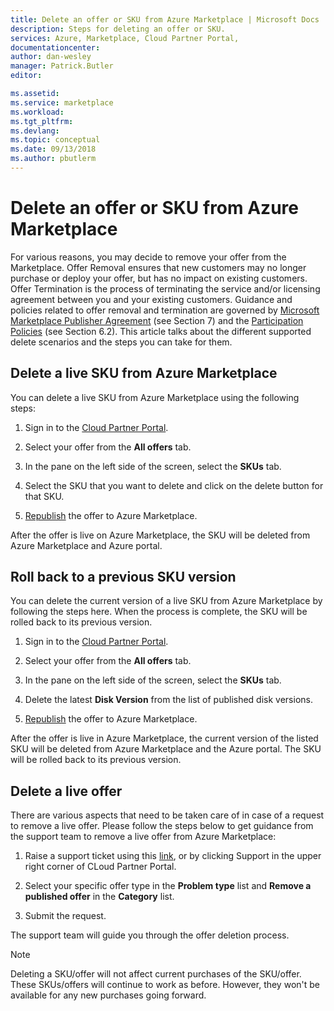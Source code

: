 ```yaml
---
title: Delete an offer or SKU from Azure Marketplace | Microsoft Docs
description: Steps for deleting an offer or SKU.
services: Azure, Marketplace, Cloud Partner Portal, 
documentationcenter:
author: dan-wesley
manager: Patrick.Butler  
editor:

ms.assetid: 
ms.service: marketplace
ms.workload: 
ms.tgt_pltfrm: 
ms.devlang: 
ms.topic: conceptual
ms.date: 09/13/2018
ms.author: pbutlerm
---
```



Delete an offer or SKU from Azure Marketplace
==========================================

For various reasons, you may decide to remove your offer from the
Marketplace. Offer Removal ensures that new customers may no longer
purchase or deploy your offer, but has no impact on existing customers.
Offer Termination is the process of terminating the service and/or
licensing agreement between you and your existing customers. Guidance
and policies related to offer removal and termination are governed by
[Microsoft Marketplace Publisher
Agreement](http://go.microsoft.com/fwlink/?LinkID=699560) (see Section
7) and the [Participation
Policies](https://azure.microsoft.com/support/legal/marketplace/participation-policies/)
(see Section 6.2). This article talks about the different supported
delete scenarios and the steps you can take for them.

Delete a live SKU from Azure Marketplace
----------------------------------------

You can delete a live SKU from Azure Marketplace using the following steps:

1.  Sign in to the [Cloud Partner
    Portal](https://cloudpartner.azure.com/).

2.  Select your offer from the **All offers** tab.

3.  In the pane on the left side of the screen, select the **SKUs** tab.

4.  Select the SKU that you want to delete and click on the delete
    button for that SKU.

5.  [Republish](./cloud-partner-portal-make-offer-live-on-Azure-Marketplace.md)
    the offer to Azure Marketplace.

After the offer is live on Azure Marketplace, the SKU will be deleted
from Azure Marketplace and Azure portal.

Roll back to a previous SKU version
----------------------------------

You can delete the current version of a live SKU from Azure Marketplace
by following the steps here. When the process is complete, the SKU will
be rolled back to its previous version.

1.  Sign in to the [Cloud Partner
    Portal](https://cloudpartner.azure.com/).

2.  Select your offer from the **All offers** tab.

3.  In the pane on the left side of the screen, select the **SKUs** tab.

4.  Delete the latest **Disk Version** from the list of published disk versions.

5.  [Republish](./cloud-partner-portal-make-offer-live-on-Azure-Marketplace.md)
    the offer to Azure Marketplace.

After the offer is live in Azure Marketplace, the current version of the
listed SKU will be deleted from Azure Marketplace and the Azure portal.
The SKU will be rolled back to its previous version.

Delete a live offer
-------------------

There are various aspects that need to be taken care of in case of a
request to remove a live offer. Please follow the steps below to get
guidance from the support team to remove a live offer from Azure
Marketplace:

1.  Raise a support ticket using this
    [link](https://go.microsoft.com/fwlink/?linkid=844975), or by
    clicking Support in the upper right corner of CLoud Partner Portal.

2.  Select your specific offer type in the **Problem type** list and
    **Remove a published offer** in the **Category** list.

3.  Submit the request.

The support team will guide you through the offer deletion process.

>[!NOTE]
>Deleting a SKU/offer will not affect current purchases of
the SKU/offer. These SKUs/offers will continue to work as before. However, they won't be available for any new purchases going forward.
